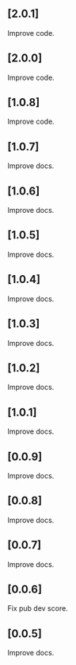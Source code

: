 ## [2.0.1]

Improve code.
## [2.0.0]

Improve code.
## [1.0.8]

Improve code.

## [1.0.7]

Improve docs.

## [1.0.6]

Improve docs.

## [1.0.5]

Improve docs.

## [1.0.4]

Improve docs.

## [1.0.3]

Improve docs.

## [1.0.2]

Improve docs.

## [1.0.1]

Improve docs.

## [0.0.9]

Improve docs.

## [0.0.8]

Improve docs.

## [0.0.7]

Improve docs.

## [0.0.6]

Fix pub dev score.

## [0.0.5]

Improve docs.
